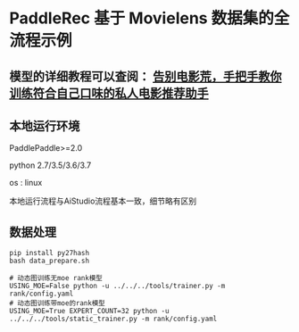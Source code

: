 # PaddleRec 基于 Movielens 数据集的全流程示例

## 模型的详细教程可以查阅： [告别电影荒，手把手教你训练符合自己口味的私人电影推荐助手](https://aistudio.baidu.com/aistudio/projectdetail/1481839)

## 本地运行环境

PaddlePaddle>=2.0

python 2.7/3.5/3.6/3.7

os : linux 

本地运行流程与AiStudio流程基本一致，细节略有区别

## 数据处理
```shell
pip install py27hash
bash data_prepare.sh
```
```shell
# 动态图训练无moe rank模型
USING_MOE=False python -u ../../../tools/trainer.py -m rank/config.yaml
# 动态图训练带moe的rank模型
USING_MOE=True EXPERT_COUNT=32 python -u ../../../tools/static_trainer.py -m rank/config.yaml
```
